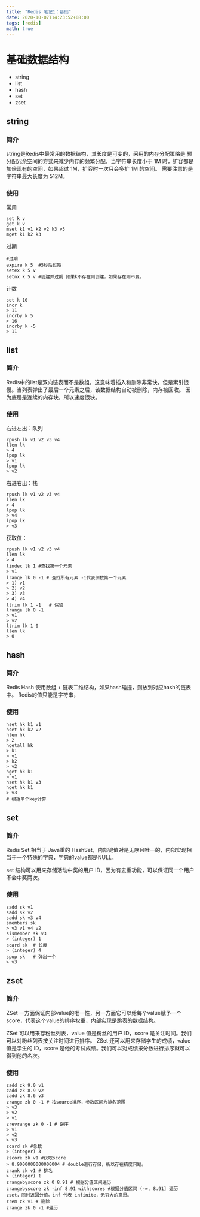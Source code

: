 ```yaml
---
title: "Redis 笔记1：基础"
date: 2020-10-07T14:23:52+08:00
tags: [redis]
math: true
---
```

<!--more--> 
# 基础数据结构

- string
- list
- hash
- set
- zset

## string

### 简介
string是Redis中最常用的数据结构，其长度是可变的，采用的内存分配策略是
预分配冗余空间的方式来减少内存的频繁分配，当字符串长度小于 1M 时，扩容都是加倍现有的空间，如果超过 1M，扩容时一次只会多扩 1M 的空间。
需要注意的是字符串最大长度为 512M。

### 使用
常用

```shell
set k v
get k v
mset k1 v1 k2 v2 k3 v3
mget k1 k2 k3
```

过期

```shell
#过期
expire k 5  #5秒后过期
setex k 5 v
setnx k 5 v #创建并过期 如果k不存在则创建，如果存在则不变。
```

计数
```shell
set k 10
incr k
> 11
incrby k 5
> 16
incrby k -5
> 11
```

## list

### 简介
Redis中的list是双向链表而不是数组，这意味着插入和删除非常快，但是索引很慢。当列表弹出了最后一个元素之后，该数据结构自动被删除，内存被回收。
因为底层是连续的内存块，所以速度很块。

### 使用
右进左出：队列
```shell
rpush lk v1 v2 v3 v4
llen lk
> 4
lpop lk
> v1
lpop lk
> v2
```

右进右出：栈

```shell
rpush lk v1 v2 v3 v4
llen lk
> 4
lpop lk
> v4
lpop lk
> v3
```

获取值：
```shell
rpush lk v1 v2 v3 v4
llen lk
> 4
lindex lk 1 #查找第一个元素
> v1
lrange lk 0 -1 # 查找所有元素 -1代表倒数第一个元素
> 1) v1
> 2) v2
> 3) v3
> 4) v4
ltrim lk 1 -1   # 保留
lrange lk 0 -1
> v1
> v2
ltrim lk 1 0
llen lk
> 0
```

## hash

### 简介
Redis Hash 使用数组 + 链表二维结构，如果hash碰撞，则放到对应hash的链表中。
Redis的值只能是字符串，

### 使用

```shell
hset hk k1 v1
hset hk k2 v2
hlen hk
> 2
hgetall hk
> k1
> v1
> k2
> v2
hget hk k1
> v1
hset hk k1 v3
hget hk k1
> v3
# 根据单个key计算

```

## set

### 简介

Redis Set 相当于 Java重的 HashSet，内部键值对是无序且唯一的，内部实现相当于一个特殊的字典，字典的value都是NULL。

set 结构可以用来存储活动中奖的用户 ID，因为有去重功能，可以保证同一个用户不会中奖两次。

### 使用

```shell
sadd sk v1
sadd sk v2
sadd sk v3 v4
smembers sk
> v3 v1 v4 v2
sismember sk v3
> (integer) 1
scard sk  # 长度
> (integer) 4
spop sk   # 弹出一个
> v3
```

## zset

### 简介
ZSet 一方面保证内部value的唯一性，另一方面它可以给每个value赋予一个score，代表这个value的排序权重，内部实现是跳表的数据结构。

ZSet 可以用来存粉丝列表，value 值是粉丝的用户 ID，score 是关注时间。我们可以对粉丝列表按关注时间进行排序。
ZSet 还可以用来存储学生的成绩，value 值是学生的 ID，score 是他的考试成绩。我们可以对成绩按分数进行排序就可以得到他的名次。

### 使用
```shell
zadd zk 9.0 v1
zadd zk 8.9 v2
zadd zk 8.6 v3
zrange zk 0 -1 # 按source排序，参数区间为排名范围
> v3
> v2
> v1
zrevrange zk 0 -1 # 逆序
> v1
> v2
> v3
zcard zk #总数
> (integer) 3
zscore zk v1 #获取score
> 8.9000000000000004 # double进行存储，所以存在精度问题。
zrank zk v1 # 排名
> (integer) 1
zrangebyscore zk 0 8.91 # 根据分值区间遍历
zrangebyscore zk -inf 8.91 withscores #根据分值区间 (-∞, 8.91] 遍历 zset，同时返回分值。inf 代表 infinite，无穷大的意思。
zrem zk v1 # 删除
zrange zk 0 -1 #遍历
```







